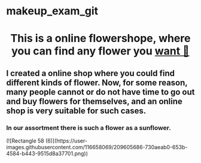# makeup_exam_git
<h1 align="center">This is a online flowershope, where you can find any flower you <a href=" target="_blank">want 🌺</a> 
  <h2>I created a online shop where you could find different kinds of flower. Now, for some reason, many people cannot or do not have time to go out and buy flowers for themselves, and an online shop is very suitable for such cases. </h2>
  <h3>In our assortment there is such a flower as a sunflower.</h3>
  (![Rectangle 58 (6)](https://user-images.githubusercontent.com/116658069/209605686-730aeab0-653b-4584-b443-9515d8a37701.png))


